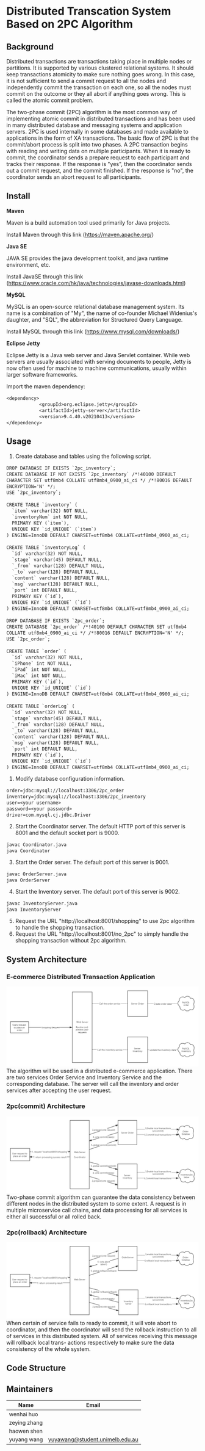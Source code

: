 # Distributed Transcation System Based on 2PC Algorithm

## Background

Distributed transactions are transactions taking place in multiple nodes or partitions. It is supported by various clustered relational systems. It should keep transactions atomicity to make sure nothing goes wrong. In this case, it is not sufficient to send a commit request to all the nodes and independently commit the transaction on each one, so all the nodes must commit on the outcome or they all abort if anything goes wrong. This is called the atomic commit problem.

The two-phase commit (2PC) algorithm is the most common way of implementing atomic commit in distributed transactions and has been used in many distributed database and messaging systems and application servers. 2PC is used internally in some databases and made available to applications in the form of XA transactions. The basic flow of 2PC is that the commit/abort process is split into two phases. A 2PC transaction begins with reading and writing data on multiple participants. When it is ready to commit, the coordinator sends a prepare request to each participant and tracks their response. If the response is "yes", then the coordinator sends out a commit request, and the commit finished. If the response is "no", the coordinator sends an abort request to all participants.

## Install

**Maven**

Maven is a build automation tool used primarily for Java projects.

Install Maven through this link (https://maven.apache.org/)

**Java SE**

JAVA SE provides the java development toolkit, and java runtime environment, etc.

Install JavaSE through this link (https://www.oracle.com/hk/java/technologies/javase-downloads.html)

**MySQL**

MySQL is an open-source relational database management system. Its name is a combination of "My", the name of co-founder Michael Widenius's daughter, and "SQL", the abbreviation for Structured Query Language.

Install MySQL through this link (https://www.mysql.com/downloads/)

**Eclipse Jetty**

Eclipse Jetty is a Java web server and Java Servlet container. While web servers are usually associated with serving documents to people, Jetty is now often used for machine to machine communications, usually within larger software frameworks.

Import the maven dependency:

```
<dependency>
            <groupId>org.eclipse.jetty</groupId>
            <artifactId>jetty-server</artifactId>
            <version>9.4.40.v20210413</version>
</dependency>
```

## Usage
1. Create database and tables using the following script.
```
DROP DATABASE IF EXISTS `2pc_inventory`;
CREATE DATABASE IF NOT EXISTS `2pc_inventory` /*!40100 DEFAULT CHARACTER SET utf8mb4 COLLATE utf8mb4_0900_ai_ci */ /*!80016 DEFAULT ENCRYPTION='N' */;
USE `2pc_inventory`;

CREATE TABLE `inventory` (
  `item` varchar(32) NOT NULL,
  `inventoryNum` int NOT NULL,
  PRIMARY KEY (`item`),
  UNIQUE KEY `id_UNIQUE` (`item`)
) ENGINE=InnoDB DEFAULT CHARSET=utf8mb4 COLLATE=utf8mb4_0900_ai_ci;

CREATE TABLE `inventoryLog` (
  `id` varchar(32) NOT NULL,
  `stage` varchar(45) DEFAULT NULL,
  `_from` varchar(128) DEFAULT NULL,
  `_to` varchar(128) DEFAULT NULL,
  `content` varchar(128) DEFAULT NULL,
  `msg` varchar(128) DEFAULT NULL,
  `port` int DEFAULT NULL,
  PRIMARY KEY (`id`),
  UNIQUE KEY `id_UNIQUE` (`id`)
) ENGINE=InnoDB DEFAULT CHARSET=utf8mb4 COLLATE=utf8mb4_0900_ai_ci;

DROP DATABASE IF EXISTS `2pc_order`;
CREATE DATABASE `2pc_order` /*!40100 DEFAULT CHARACTER SET utf8mb4 COLLATE utf8mb4_0900_ai_ci */ /*!80016 DEFAULT ENCRYPTION='N' */;
USE `2pc_order`;

CREATE TABLE `order` (
  `id` varchar(32) NOT NULL,
  `iPhone` int NOT NULL,
  `iPad` int NOT NULL,
  `iMac` int NOT NULL,
  PRIMARY KEY (`id`),
  UNIQUE KEY `id_UNIQUE` (`id`)
) ENGINE=InnoDB DEFAULT CHARSET=utf8mb4 COLLATE=utf8mb4_0900_ai_ci;

CREATE TABLE `orderLog` (
  `id` varchar(32) NOT NULL,
  `stage` varchar(45) DEFAULT NULL,
  `_from` varchar(128) DEFAULT NULL,
  `_to` varchar(128) DEFAULT NULL,
  `content` varchar(128) DEFAULT NULL,
  `msg` varchar(128) DEFAULT NULL,
  `port` int DEFAULT NULL,
  PRIMARY KEY (`id`),
  UNIQUE KEY `id_UNIQUE` (`id`)
) ENGINE=InnoDB DEFAULT CHARSET=utf8mb4 COLLATE=utf8mb4_0900_ai_ci;
```
1. Modify database configuration information.
```
order=jdbc:mysql://localhost:3306/2pc_order
inventory=jdbc:mysql://localhost:3306/2pc_inventory
user=<your username>
password=<your password>
driver=com.mysql.cj.jdbc.Driver
```
2. Start the Coordinator server. The default HTTP port of this server is 8001 and the default socket port is 9000.
```
javac Coordinator.java
java Coordinator
```
3. Start the Order server. The default port of this server is 9001.
```
javac OrderServer.java
java OrderServer
```
4. Start the Inventory server. The default port of this server is 9002.
```
javac InventoryServer.java
java InventoryServer
```
5. Request the URL "http://localhost:8001/shopping" to use 2pc algorithm to handle the shopping transaction.
6. Request the URL "http://localhost:8001/no_2pc" to simply handle the shopping transaction without 2pc algorithm.

## System Architecture
### E-commerce Distributed Transaction Application
![demo-pic1](https://github.com/Alberyang/coordinators_2pc/blob/master/architecute_pic/demo-pic1.png)
The algorithm will be used in a distributed e-commerce application.
There are two services Order Service and Inventory Service and the corresponding database.
The server will call the inventory and order services after accepting the user request.

### 2pc(commit) Architecture
![2pc-arthitecture-commit](https://github.com/Alberyang/coordinators_2pc/blob/master/architecute_pic/2PC%20applied%20to%20the%20project(normal).png)
Two-phase commit algorithm can guarantee the data consistency between 
different nodes in the distributed system to some extent.
A request is in multiple microservice call chains, and data processing for all 
services is either all successful or all rolled back.



### 2pc(rollback) Architecture
![2pc-arthitecture-rollback](https://github.com/Alberyang/coordinators_2pc/blob/master/architecute_pic/2PC%20applied%20to%20the%20project(abort).png)
When certain of service fails to ready to commit, it will vote abort to coordinator,
and then the coordinator will send the rollback instruction to all of services in this
distributed system. All of services receiving this message will rollback local trans-
actions respectively to make sure the data consistency of the whole system.

## Code Structure

## Maintainers

| Name         | Email                           |
| ------------ | ------------------------------- |
| wenhai huo   |                                 |
| zeying zhang |                                 |
| haowen shen  |                                 |
| yuyang wang  | yuyawang@student.unimelb.edu.au |
